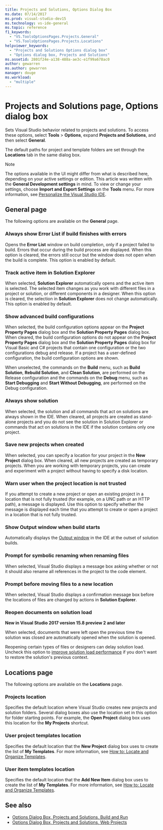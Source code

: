 ```yaml
---
title: Projects and Solutions, Options Dialog Box
ms.date: 07/14/2017
ms.prod: visual-studio-dev15
ms.technology: vs-ide-general
ms.topic: reference
f1_keywords:
  - "VS.ToolsOptionsPages.Projects.General"
  - "VS.ToolsOptionsPages.Projects.Locations"
helpviewer_keywords:
  - "Projects and Solutions Options dialog box"
  - "Options dialog box, Projects and Solutions"
ms.assetid: 2801f24e-a138-488a-ae3c-e1f99a678ac0
author: gewarren
ms.author: gewarren
manager: douge
ms.workload:
  - "multiple"
---
```

# Projects and Solutions page, Options dialog box

Sets Visual Studio behavior related to projects and solutions. To access these options, select **Tools** > **Options**, expand **Projects and Solutions**, and then select **General**.

The default paths for project and template folders are set through the **Locations** tab in the same dialog box.

> [!NOTE]
> The options available in the UI might differ from what is described here, depending on your active settings or edition. This article was written with the **General Development settings** in mind. To view or change your settings, choose **Import and Export Settings** on the **Tools** menu. For more information, see [Personalize the Visual Studio IDE](../../ide/personalizing-the-visual-studio-ide.md).

## General page

The following options are available on the **General** page.

### Always show Error List if build finishes with errors

Opens the **Error List** window on build completion, only if a project failed to build. Errors that occur during the build process are displayed. When this option is cleared, the errors still occur but the window does not open when the build is complete. This option is enabled by default.

### Track active item in Solution Explorer

When selected, **Solution Explorer** automatically opens and the active item is selected. The selected item changes as you work with different files in a project or solution, or different components in a designer. When this option is cleared, the selection in **Solution Explorer** does not change automatically. This option is enabled by default.

### Show advanced build configurations

When selected, the build configuration options appear on the **Project Property Pages** dialog box and the **Solution Property Pages** dialog box. When cleared, the build configuration options do not appear on the **Project Property Pages** dialog box and the **Solution Property Pages** dialog box for Visual Basic and C# projects that contain one configuration or the two configurations debug and release. If a project has a user-defined configuration, the build configuration options are shown.

When unselected, the commands on the **Build** menu, such as **Build Solution**, **Rebuild Solution**, and **Clean Solution**, are performed on the Release configuration and the commands on the **Debug** menu, such as **Start Debugging** and **Start Without Debugging**, are performed on the Debug configuration.

### Always show solution

When selected, the solution and all commands that act on solutions are always shown in the IDE. When cleared, all projects are created as stand-alone projects and you do not see the solution in Solution Explorer or commands that act on solutions in the IDE if the solution contains only one project.

### Save new projects when created

When selected, you can specify a location for your project in the **New Project** dialog box. When cleared, all new projects are created as temporary projects. When you are working with temporary projects, you can create and experiment with a project without having to specify a disk location.

### Warn user when the project location is not trusted

If you attempt to create a new project or open an existing project in a location that is not fully trusted (for example, on a UNC path or an HTTP path), a message is displayed. Use this option to specify whether the message is displayed each time that you attempt to create or open a project in a location that is not fully trusted.

### Show Output window when build starts

Automatically displays the [Output window](../../ide/reference/output-window.md) in the IDE at the outset of solution builds.

### Prompt for symbolic renaming when renaming files

When selected, Visual Studio displays a message box asking whether or not it should also rename all references in the project to the code element.

### Prompt before moving files to a new location

When selected, Visual Studio displays a confirmation message box before the locations of files are changed by actions in **Solution Explorer**.

### Reopen documents on solution load

**New in Visual Studio 2017 version 15.8 preview 2 and later**

When selected, documents that were left open the previous time the solution was closed are automatically opened when the solution is opened.

Reopening certain types of files or designers can delay solution load. Uncheck this option to [improve solution load performance](../../ide/visual-studio-performance-tips-and-tricks.md#disable-automatic-file-restore) if you don't want to restore the solution's previous context.

## Locations page

The following options are available on the **Locations** page.

### Projects location

Specifies the default location where Visual Studio creates new projects and solution folders. Several dialog boxes also use the location set in this option for folder starting points. For example, the **Open Project** dialog box uses this location for the **My Projects** shortcut.

### User project templates location

Specifies the default location that the **New Project** dialog box uses to create the list of **My Templates**. For more information, see [How to: Locate and Organize Templates](../../ide/how-to-locate-and-organize-project-and-item-templates.md).

### User item templates location

Specifies the default location that the **Add New Item** dialog box uses to create the list of **My Templates**. For more information, see [How to: Locate and Organize Templates](../../ide/how-to-locate-and-organize-project-and-item-templates.md).

## See also

- [Options Dialog Box, Projects and Solutions, Build and Run](../../ide/reference/options-dialog-box-projects-and-solutions-build-and-run.md)
- [Options Dialog Box, Projects and Solutions, Web Projects](../../ide/reference/options-dialog-box-projects-and-solutions-web-projects.md)
